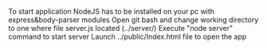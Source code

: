To start application NodeJS has to be installed on your pc with express&body-parser modules
Open git bash and change working directory to one where file server.js located (../server/)
Execute "node server" command to start server
Launch ../public/Index.html file to open the app

